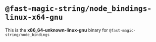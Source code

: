 # `@fast-magic-string/node_bindings-linux-x64-gnu`

This is the **x86_64-unknown-linux-gnu** binary for
`@fast-magic-string/node_bindings`
